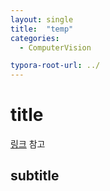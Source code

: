 ```yaml
---
layout: single
title:  "temp"
categories: 
  - ComputerVision

typora-root-url: ../
---
```








# title

[링크](https://shinit0519.tistory.com/5) 참고



## subtitle



